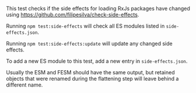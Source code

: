 This test checks if the side effects for loading RxJs packages have changed using <https://github.com/filipesilva/check-side-effects>.

Running `npm test:side-effects` will check all ES modules listed in `side-effects.json`.

Running `npm test:side-effects:update` will update any changed side effects.

To add a new ES module to this test, add a new entry in `side-effects.json`.

Usually the ESM and FESM should have the same output, but retained objects that were renamed during the flattening step will leave behind a different name.
